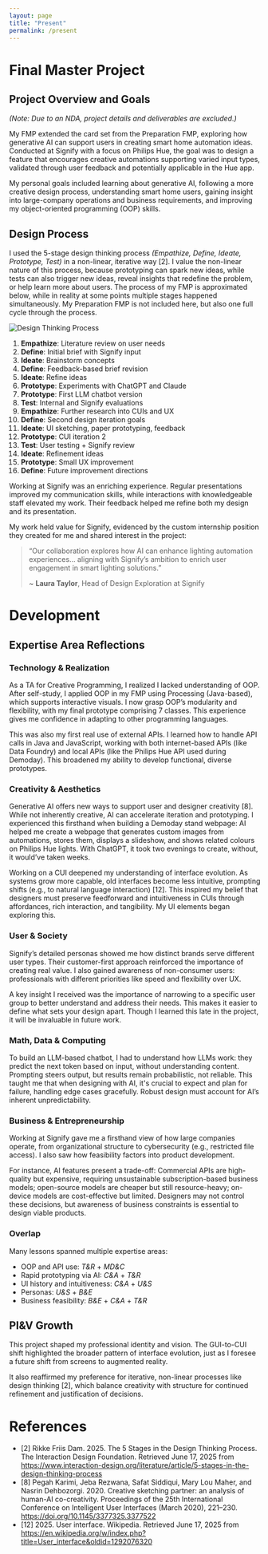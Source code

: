 ```yaml
---
layout: page
title: "Present"
permalink: /present
---
```


# Final Master Project

## Project Overview and Goals
*(Note: Due to an NDA, project details and deliverables are excluded.)*

My FMP extended the card set from the Preparation FMP, exploring how generative AI can support users in creating smart home automation ideas. Conducted at Signify with a focus on Philips Hue, the goal was to design a feature that encourages creative automations supporting varied input types, validated through user feedback and potentially applicable in the Hue app.

My personal goals included learning about generative AI, following a more creative design process, understanding smart home users, gaining insight into large-company operations and business requirements, and improving my object-oriented programming (OOP) skills.

## Design Process
I used the 5-stage design thinking process *(Empathize, Define, Ideate, Prototype, Test)* in a non-linear, iterative way [2]. I value the non-linear nature of this process, because prototyping can spark new ideas, while tests can also trigger new ideas, reveal insights that redefine the problem, or help learn more about users. The process of my FMP is approximated below, while in reality at some points multiple stages happened simultaneously. My Preparation FMP is not included here, but also one full cycle through the process.

![Design Thinking Process](/assets/images/m2/design-thinking-process.avif)

1. **Empathize**: Literature review on user needs
2. **Define**: Initial brief with Signify input
3. **Ideate**: Brainstorm concepts
4. **Define**: Feedback-based brief revision
5. **Ideate**: Refine ideas
6. **Prototype**: Experiments with ChatGPT and Claude
7. **Prototype**: First LLM chatbot version
8. **Test**: Internal and Signify evaluations
9. **Empathize**: Further research into CUIs and UX
10. **Define**: Second design iteration goals
11. **Ideate**: UI sketching, paper prototyping, feedback
12. **Prototype**: CUI iteration 2
13. **Test**: User testing + Signify review
14. **Ideate**: Refinement ideas
15. **Prototype**: Small UX improvement
16. **Define**: Future improvement directions

Working at Signify was an enriching experience. Regular presentations improved my communication skills, while interactions with knowledgeable staff elevated my work. Their feedback helped me refine both my design and its presentation.

My work held value for Signify, evidenced by the custom internship position they created for me and shared interest in the project:
> “Our collaboration explores how AI can enhance lighting automation experiences… aligning with Signify’s ambition to enrich user engagement in smart lighting solutions.”
> 
> 
> ~ **Laura Taylor**, Head of Design Exploration at Signify

# Development

## Expertise Area Reflections

### Technology & Realization
As a TA for Creative Programming, I realized I lacked understanding of OOP. After self-study, I applied OOP in my FMP using Processing (Java-based), which supports interactive visuals. I now grasp OOP’s modularity and flexibility, with my final prototype comprising 7 classes. This experience gives me confidence in adapting to other programming languages.

This was also my first real use of external APIs. I learned how to handle API calls in Java and JavaScript, working with both internet-based APIs (like Data Foundry) and local APIs (like the Philips Hue API used during Demoday). This broadened my ability to develop functional, diverse prototypes.

### Creativity & Aesthetics
Generative AI offers new ways to support user and designer creativity [8]. While not inherently creative, AI can accelerate iteration and prototyping. I experienced this firsthand when building a Demoday stand webpage: AI helped me create a webpage that generates custom images from automations, stores them, displays a slideshow, and shows related colours on Philips Hue lights. With ChatGPT, it took two evenings to create, without, it would’ve taken weeks.

Working on a CUI deepened my understanding of interface evolution. As systems grow more capable, old interfaces become less intuitive, prompting shifts (e.g., to natural language interaction) [12]. This inspired my belief that designers must preserve feedforward and intuitiveness in CUIs through affordances, rich interaction, and tangibility. My UI elements began exploring this.

### User & Society
Signify’s detailed personas showed me how distinct brands serve different user types. Their customer-first approach reinforced the importance of creating real value. I also gained awareness of non-consumer users: professionals with different priorities like speed and flexibility over UX.

A key insight I received was the importance of narrowing to a specific user group to better understand and address their needs. This makes it easier to define what sets your design apart. Though I learned this late in the project, it will be invaluable in future work.

### Math, Data & Computing
To build an LLM-based chatbot, I had to understand how LLMs work: they predict the next token based on input, without understanding content. Prompting steers output, but results remain probabilistic, not reliable. This taught me that when designing with AI, it's crucial to expect and plan for failure, handling edge cases gracefully. Robust design must account for AI’s inherent unpredictability.

### Business & Entrepreneurship
Working at Signify gave me a firsthand view of how large companies operate, from organizational structure to cybersecurity (e.g., restricted file access). I also saw how feasibility factors into product development.

For instance, AI features present a trade-off: Commercial APIs are high-quality but expensive, requiring unsustainable subscription-based business models; open-source models are cheaper but still resource-heavy; on-device models are cost-effective but limited. Designers may not control these decisions, but awareness of business constraints is essential to design viable products.

### Overlap
Many lessons spanned multiple expertise areas:

- OOP and API use: *T&R* + *MD&C*
- Rapid prototyping via AI: *C&A* + *T&R*
- UI history and intuitiveness: *C&A* + *U&S*
- Personas: *U&S* + *B&E*
- Business feasibility: *B&E* + *C&A* + *T&R*

## PI&V Growth
This project shaped my professional identity and vision. The GUI-to-CUI shift highlighted the broader pattern of interface evolution, just as I foresee a future shift from screens to augmented reality.

It also reaffirmed my preference for iterative, non-linear processes like design thinking [2], which balance creativity with structure for continued refinement and justification of decisions.

# References
- [2]	Rikke Friis Dam. 2025. The 5 Stages in the Design Thinking Process. The Interaction Design Foundation. Retrieved June 17, 2025 from <https://www.interaction-design.org/literature/article/5-stages-in-the-design-thinking-process>
- [8]	Pegah Karimi, Jeba Rezwana, Safat Siddiqui, Mary Lou Maher, and Nasrin Dehbozorgi. 2020. Creative sketching partner: an analysis of human-AI co-creativity. Proceedings of the 25th International Conference on Intelligent User Interfaces (March 2020), 221–230. <https://doi.org/10.1145/3377325.3377522>
- [12] 2025. User interface. Wikipedia. Retrieved June 17, 2025 from <https://en.wikipedia.org/w/index.php?title=User_interface&oldid=1292076320>